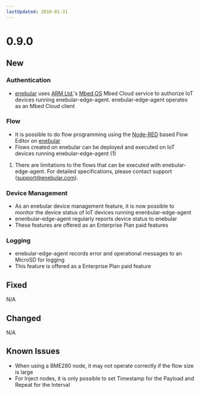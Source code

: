 ```yaml
---
lastUpdated: 2018-01-31
---
```


# 0.9.0

## New

### Authentication

* [enebular](https://enebular.com/) uses [ARM Ltd.](https://www.arm.com/)'s [Mbed OS](https://os.mbed.com/) Mbed Cloud service to authorize IoT devices running enebular-edge-agent. enebular-edge-agent operates as an Mbed Cloud client

### Flow

* It is possible to do flow programming using the [Node-RED](https://nodered.org) based Flow Editor on [enebular](https://enebular.com/)
* Flows created on enebular can be deployed and executed on IoT devices running enebular-edge-agent (1)

1) There are limitations to the flows that can be executed with enebular-edge-agent. For detailed specifications, please contact support (support@enebular.com).

### Device Management

* As an enebular device management feature, it is now possible to monitor the device status of IoT devices running enenbular-edge-agent
* enenbular-edge-agent regularly reports device status to enebular
* These features are offered as an Enterprise Plan paid features

### Logging

* enebular-edge-agent records error and operational messages to an MicroSD for logging
* This feature is offered as a Enterprise Plan paid feature

## Fixed

N/A

## Changed

N/A

## Known Issues

* When using a BME280 node, it may not operate correctly if the flow size is large
* For Inject nodes, it is only possible to set Timestamp for the Payload and Repeat for the Interval
